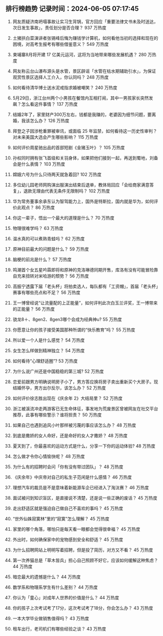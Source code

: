 
## 排行榜趋势 记录时间：2024-06-05 07:17:45
  
  1. 网友质疑济南坍塌事故让实习生背锅，官方回应「重要法律文书未及时送达，次日发生事故」，责任划分是否合理？ 937 万热度
    
  2. 土猪拱白菜演讲者张锡峰后悔为赚钱学计算机，如何看他当初的选择和现在的困境，对高考生报考有哪些借鉴意义？ 549 万热度
    
  3. 柬埔寨8月将开建 17 亿美元运河，这将为当地带来哪些发展机遇？ 280 万热度
    
  4. 网友称云台山瀑布源头是水管，景区辟谣「水管在枯水期辅助引水」，为保证观赏性景区选择人工介入，你认同吗？ 248 万热度
    
  5. 如何看待清华博士送水泥戒指求婚被嘲笑？ 240 万热度
    
  6. 5月29日，浙江台州两个小男孩在餐馆内互相打闹，其中一男孩家长突然发飙？怎么看这件事情？ 137 万热度
    
  7. 结婚2年了，家里财产300万左右，钱都是我赚的，老婆因为细节问题，要离婚，我该怎么办？ 126 万热度
    
  8. 拜登之子因涉枪重罪被审讯，或面临 25 年监禁，如何看待这一历史性审判？对未来美国大选会产生哪些影响？ 115 万热度
    
  9. 如何评价周星驰出品的首部短剧《金猪玉叶》？ 105 万热度
    
  10. 孙权同时拥有张飞首级和关羽身体，如果把他们接到一起，再送到蜀地，刘备会是什么表情？ 103 万热度
    
  11. 嫦娥六号为什么只待两天就急着回? 102 万热度
    
  12. 多位幼儿园老师网购演出服演出结束后退单，教体局回应「会给商家满意答复」，退款无理由代表无条件无限制吗？ 102 万热度
    
  13. 华为常务董事余承东认为智驾能力上，国外是特斯拉，国内就是华为，如何评价此观点？ 86 万热度
    
  14. 你这一辈子，悟出一个最大的道理是什么？ 70 万热度
    
  15. 物理很难学吗？ 63 万热度
    
  16. 温水真的可以煮熟青蛙吗？ 62 万热度
    
  17. 原神目前最大的问题是什么？ 59 万热度
    
  18. 脑梗的前兆是什么？ 57 万热度
    
  19. 鸣潮首个女五星吟霖即将和原神的克洛琳德同期开售，库洛有没有可能冒险靠自充来扭转对米哈游的颓势？ 56 万热度
    
  20. 高振宁透露下届「老头杯」将拍卖选人，每队都有「工资帽」，首届「老头杯」赛事有哪些亮点和不足？ 56 万热度
    
  21. 王一博曾经说“让流量配的上正能量”，如何评判此次白玉兰评奖，王一博带来的正能量？ 56 万热度
    
  22. 骁龙8＋、8gen2、8gen3哪个会成为经典神u? 55 万热度
    
  23. 你愿意让你的孩子接受美国那种所谓的“快乐教育”吗？ 55 万热度
    
  24. 所以爱一个人是什么感觉？ 54 万热度
    
  25. 女生怎么样做到精神独立？ 54 万热度
    
  26. 如何看待“心理舒适圈”? 53 万热度
    
  27. 为什么说广州还是中国稳稳的第三城? 52 万热度
    
  28. 恋爱前跟男方明确说明房子小了，男方答应换将房子卖出重新买个大房子。现结婚怀孕，男方出尔反尔，该怎么办？ 52 万热度
    
  29. 如何评价徐志胜出现在《庆余年 2》大结局里？ 52 万热度
    
  30. 浙江被溪流冲走两游客已无生命体征，事发地为荒废景区曾被网友在社交平台推荐，此事有哪些警示？谁将担责？ 50 万热度
    
  31. 如果自己也遇到追风小叶那样被污蔑的事应该怎么办？ 48 万热度
    
  32. 到底是撒娇的女人命好，还是命好的女人才撒娇？ 48 万热度
    
  33. 夏天到了，你最喜欢的运动方式是什么，分享一下你的运动体验? 48 万热度
    
  34. 怎么做才令你心情愉快呢？ 48 万热度
    
  35. 为什么有的招聘时会问「你有没有带过团队」？ 48 万热度
    
  36. 《庆余年》中庆帝对自己的私生子范闲是什么感情？ 46 万热度
    
  37. 理想汽车的裁员是不是意味着新能源车企已经进入了淘汰赛？ 46 万热度
    
  38. 面试被问到知识盲区，是直接说不清楚，还是说一些正确的废话？ 45 万热度
    
  39. 走出舒适区就是强迫自己做自己不喜欢的事吗？ 45 万热度
    
  40. “世外仙姝寂寞林”里的“寂寞”怎么理解？ 45 万热度
    
  41. 家里的哪个角落，哪怕只是每天看一眼都会觉得很幸福？ 45 万热度
    
  42. 外出时，如何确保家中的宠物感到安全和舒适？ 45 万热度
    
  43. 为什么招聘网站上明明写着招聘，但是投了简历，对方又不看？ 45 万热度
    
  44. 第一次养猫总是「草木皆兵」担心自己照顾不好它，应该如何缓解这种焦虑？ 44 万热度
    
  45. 暗恋最大的遗憾是什么？ 44 万热度
    
  46. 数学系和物理系学生有什么差别？ 44 万热度
    
  47. 你认为「童心」对成年人世界的价值是什么？ 44 万热度
    
  48. 你的孩子上次考试考了17分，这次考试考了18分，你会怎么办？ 43 万热度
    
  49. 一本大学毕业做销售值得吗？ 43 万热度
    
  50. 租车出行，老司机们有哪些经验之谈？ 43 万热度
    